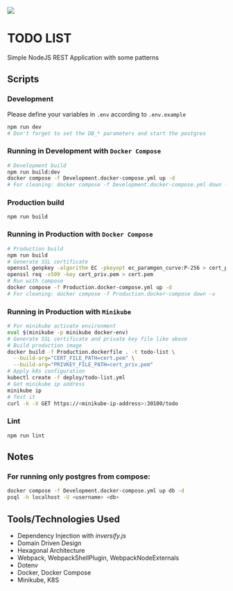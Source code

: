 ![](https://github.com/Spelchure/todo-list/actions/workflows/ci.yml/badge.svg)

# TODO LIST

Simple NodeJS REST Application with some patterns

## Scripts

### Development

Please define your variables in `.env` according to `.env.example`

```sh
npm run dev
# Don't forget to set the DB_* parameters and start the postgres
```

### Running in Development with `Docker Compose`

```sh
# Development build
npm run build:dev
docker compose -f Development.docker-compose.yml up -d
# For cleaning: docker compose -f Development.docker-compose.yml down -v
```

### Production build

```
npm run build
```

### Running in Production with `Docker Compose`

```sh
# Production build
npm run build
# Generate SSL certificate
openssl genpkey -algorithm EC -pkeyopt ec_paramgen_curve:P-256 > cert_priv.pem
openssl req -x509 -key cert_priv.pem > cert.pem
# Run with compose
docker compose -f Production.docker-compose.yml up -d
# For cleaning: docker compose -f Production.docker-compose down -v
```

### Running in Production with `Minikube`

```sh
# For minikube activate environment
eval $(minikube -p minikube docker-env)
# Generate SSL certificate and private key file like above
# Build production image
docker build -f Production.dockerfile . -t todo-list \
  --build-arg="CERT_FILE_PATH=cert.pem" \
  --build-arg="PRIVKEY_FILE_PATH=cert_priv.pem"
# Apply k8s configuration
kubectl create -f deploy/todo-list.yml
# Get minikube ip address
minikube ip
# Test it
curl -k -X GET https://<minikube-ip-address>:30100/todo
```

### Lint

```
npm run lint
```

## Notes

### For running only postgres from compose:

```sh
docker compose -f Development.docker-compose.yml up db -d
psql -h localhost -U <username> <db>
```

## Tools/Technologies Used

- Dependency Injection with _inversify.js_
- Domain Driven Design
- Hexagonal Architecture
- Webpack, WebpackShellPlugin, WebpackNodeExternals
- Dotenv
- Docker, Docker Compose
- Minikube, K8S
